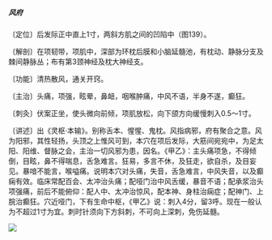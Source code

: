 ##### 风府

〔定位〕后发际正中直上1寸，两斜方肌之间的凹陷中（图139）。

〔解剖〕在项韧带，项肌中，深部为环枕后膜和小脑延髓池，有枕动、静脉分支及棘间静脉丛；布有第3颈神经及枕大神经支。

〔功能〕清热散风，通关开窍。

〔主治〕头痛，项强，眩晕，鼻衄，咽喉肿痛，中风不语，半身不遂，癫狂。

〔刺灸〕伏案正坐，使头微向前倾，项肌放松，向下颌方向缓慢刺入0.5～1寸。

〔讲述〕出《灵枢·本输》。别称舌本、惺惺、鬼枕。风指病邪，府有聚合之意。风为阳邪，其性轻扬，头顶之上惟风可到，本穴在项后发际，大筋间宛宛中，为足太阳、阳维、督脉之会，主治一切风邪为患，因名。《甲乙》：主头痛项急，不得倾倒，目眩，鼻不得喘息，舌急难言。狂易，多言不休，及狂走，欲自杀，及目妄见。暴喑不能言，喉嗌痛。说明本穴对头痛，失音，舌急难言，中风失音，以及癫痫有效。临床常配百会、太冲治头痛；配哑门治中风舌缓，暴音不语；配承浆治头项强痛，前后不能俯仰：配人中、太冲治惊风，配本神、身柱治痫症；配神门、上脘治癫狂。穴近哑门，下有生命中枢，《甲乙》说：刺入4分，留3呼。现在一般认为不超过1寸为宜。刺时针须向下方斜刺，不可向上深刺，免伤延髓。

![](./img/图139.jpg)
